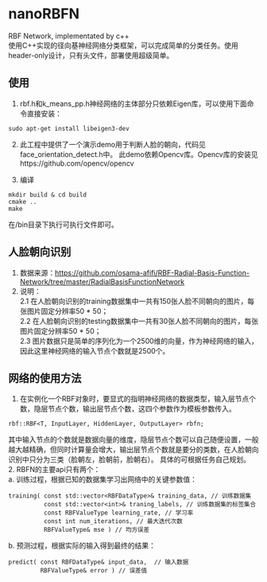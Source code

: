 # nanoRBFN
RBF Network, implementated by c++</br>
使用C++实现的径向基神经网络分类框架，可以完成简单的分类任务。使用header-only设计，只有头文件，部署使用超级简单。


## 使用
1. rbf.h和k_means_pp.h神经网络的主体部分只依赖Eigen库，可以使用下面命令直接安装：
```
sudo apt-get install libeigen3-dev
```

2. 此工程中提供了一个演示demo用于判断人脸的朝向，代码见face_orientation_detect.h中。
此demo依赖Opencv库。Opencv库的安装见https://github.com/opencv/opencv

3. 编译
```
mkdir build & cd build
cmake ..
make
```
在/bin目录下执行可执行文件即可。

## 人脸朝向识别
1. 数据来源：https://github.com/osama-afifi/RBF-Radial-Basis-Function-Network/tree/master/RadialBasisFunctionNetwork
2. 说明：</br>
2.1 在人脸朝向识别的training数据集中一共有150张人脸不同朝向的图片，每张图片固定分辨率50 * 50；</br>
2.2 在人脸朝向识别的testing数据集中一共有30张人脸不同朝向的图片，每张图片固定分辨率50 * 50；</br>
2.3 图片数据只是简单的序列化为一个2500维的向量，作为神经网络的输入，因此这里神经网络的输入节点个数就是2500个。</br>

## 网络的使用方法
1. 在实例化一个RBF对象时，要显式的指明神经网络的数据类型，输入层节点个数，隐层节点个数，输出层节点个数，这四个参数作为模板参数传入。
```
rbf::RBF<T, InputLayer, HiddenLayer, OutputLayer> rbfn;
```
其中输入节点的个数就是数据向量的维度，隐层节点个数可以自己随便设置，一般越大越精确，但同时计算量会增大，输出层节点个数就是要分的类数，在人脸朝向识别中只分为三类（脸朝左，脸朝前，脸朝右）。
具体的可根据任务自己规划。</br>
2. RBFN的主要api只有两个：</br>
a. 训练过程，根据已知的数据集学习出网络中的关键参数值：
```
training( const std::vector<RBFDataType>& training_data, // 训练数据集
          const std::vector<int>& traning_labels, // 训练数据集的标签集合
          const RBFValueType learning_rate, // 学习率
          const int num_iterations, // 最大迭代次数
          RBFValueType& mse ) // 均方误差

```
b. 预测过程，根据实际的输入得到最终的结果：
```
predict( const RBFDataType& input_data,  // 输入数据
         RBFValueType& error ) // 误差值
```
